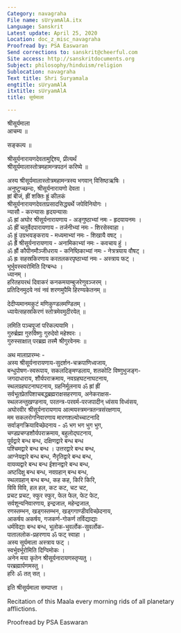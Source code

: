 ```yaml
---
Category: navagraha
File name: sUryamAlA.itx
Language: Sanskrit
Latest update: April 25, 2020
Location: doc_z_misc_navagraha
Proofread by: PSA Easwaran
Send corrections to: sanskrit@cheerful.com
Site access: http://sanskritdocuments.org
Subject: philosophy/hinduism/religion
Sublocation: navagraha
Text title: Shri Suryamala
engtitle: sUryamAlA
itxtitle: sUryamAlA
title: सूर्यमाला

---
```

  
 श्रीसूर्यमाला   
आचम्य ॥  
  
सङ्कल्प ॥  
  
श्रीसूर्यनारायणदेवतामुद्दिश्य, प्रीत्यर्थं  
श्रीसूर्यमालास्तोत्रमहामन्त्रपठनं करिष्ये ॥  
  
अस्य श्रीसूर्यमालास्तोत्रमहामन्त्रस्य भगवान् विसिष्ठऋषिः ।  
अनुष्टुप्च्छन्दः, श्रीसूर्यनारायणो देवता ।  
ह्रां बीजं, ह्रीं शक्तिः ह्रूं कीलकं  
श्रीसूर्यनारायणदेवताप्रसादसिद्ध्यर्थे जपेविनियोगः ।  
 न्यासौ - करन्यासः           हृदयन्यासः  
ॐ ह्रां अघोर श्रीसूर्यनारायणाय - अङ्गुष्ठाभ्यां नमः - हृदयायनमः ।  
ॐ ह्रीं चतुर्वेदपारायणाय - तर्जनीभ्यां नमः - शिरसेस्वाहा ।  
ॐ ह्रूं उग्रभयङ्कराय - मध्यमाभ्यां नमः - शिखायै वषट् ।  
ॐ ह्रैं श्रीसूर्यनारायणाय - अनामिकाभ्यां नमः - कवचाय हुं ।  
ॐ ह्रौं कौपीनमौञ्जीधराय - कनिष्ठिकाभ्यां नमः - नेत्रत्रयाय वौषट् ।  
ॐ ह्रः सहस्रकिरणाय      करतलकरपृष्ठाभ्यां नमः - अस्त्राय फट् ।  
भूर्भुवस्स्वरोमिति दिग्बन्धः ।  
ध्यानम् ।  
हरितहयरथं दिवाकरं कनकमयाम्बुजरेणुवञ्जरम् ।  
प्रतिदिनमुदये नवं नवं शरणमुपैमि हिरण्यकेतनम् ॥  
  
देदीप्यमानमकुटं मणिकुण्डलमण्डितम् ।  
ध्यायेत्सहस्रकिरणं स्तोत्रमेवमुदीरयेत् ॥  
  
लमिति पञ्चपूजां परिकल्पयामि ।  
गुरुर्ब्रह्मा गुरुर्विष्णुः गुरुदेवो महेश्वरः ।  
गुरुस्साक्षात् परब्रह्म तस्मै श्रीगुरवेनमः ॥  
  
अथ मालाप्रारम्भः  -  
अस्य श्रीसूर्यनारायणाय-सुदर्शन-चक्रपाणिध्वजाय,  
बन्धुपोषण-स्वरूपाय, सकलदिङ्मण्डलाय, शतकोटि विष्णुभुजङ्ग-  
जगदाधाराय, शौर्यपराक्रमाय, नवग्रहघटनाघटनाय,  
स्थलग्रहघटनाघटनाय, ग्रहनिर्मूलनाय ॐ ह्रां ह्रीं  
सर्वभूतप्रेतपिशाचबद्धब्रह्मराक्षसहरणाय, अनेकराक्षस-  
स्थलजन्तुखण्डनाय, परतन्त्र-परवर्म-परजपादीन् ध्वंसय विध्वंसय,  
अघोरवीर श्रीसूर्यनारायणाय आत्मयस्त्रमन्त्रतन्त्रसंरक्षणाय,  
मम सकलरोगनिवारणाय मारणशल्योच्चाटनादि  
सर्वाङ्गक्रियाविच्छेदनाय - ॐ भग भग भुग भुग,  
चण्डप्रचण्डशौर्यपराक्रमाय, बहुलोद्घटनाय,  
पूर्वद्वारे बन्ध बन्ध, दक्षिणद्वारे बन्ध बन्ध  
पश्चिमद्वारे बन्ध बन्ध । उत्तरद्वारे बन्ध बन्ध,  
आग्नेयद्वारे बन्ध बन्ध, नैरृतिद्वारे बन्ध बन्ध,  
वायव्यद्वारे बन्ध बन्ध ईशानद्वारे बन्ध बन्ध,  
अष्टदिक्षु बन्ध बन्ध, नवग्रहान् बन्ध बन्ध,  
स्थलग्रहान् बन्ध बन्ध, कह कह, किरि किरि,  
विवि विवि, हल हल, कट कट, चट चट,  
प्रचट प्रचट, स्फुर स्फुर, फेल फेल, फेट फेट,  
सर्वशून्यनिवारणाय, इन्द्रजाल, महेन्द्रजाल,  
रणस्तम्भन, खड्गस्तम्भन, खड्गगाण्डीवविच्छेदनाय,  
आकर्षय अकर्षय, गजकर्ण-गोकर्ण तर्विद्याद्याः  
धर्मविद्याः बन्ध बन्ध, भूलोक-भुवर्लोक-सुवर्लोक-  
पाताललोक-प्रहरणाय ॐ फट् स्वाहा ।  
अस्य सूर्यमाला अस्त्राय फट् ।  
स्वर्भुवर्भूरोमिति दिग्विमोकः ।  
अनेन मया कृतेन श्रीसूर्यनारायणस्तृप्यतु ।  
परब्रह्मार्पणमस्तु ।  
हरिः ॐ तत् सत् ।  
  
इति श्रीसूर्यमाला सम्पाप्ता ।  
  
  
Recitation of this Maala every morning rids of all planetary  
afflictions.  
  
Proofread by PSA Easwaran   
  
